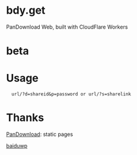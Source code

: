 # bdy.get
PanDownload Web, built with CloudFlare Workers
# beta
# Usage
```
  url/?d=shareid&p=password or url/?s=sharelink
```
# Thanks

[PanDownload](https://pandownload.com): static pages

[baiduwp](https://github.com/TkzcM/baiduwp)
